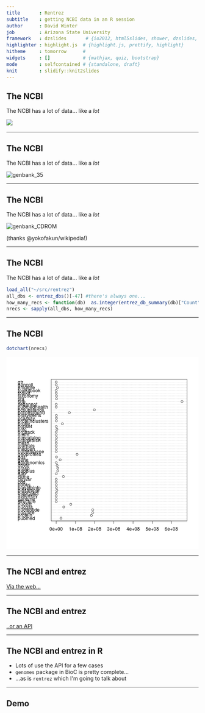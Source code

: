 ```yaml
---
title       : Rentrez 
subtitle    : getting NCBI data in an R session
author      : David Winter 
job         : Arizona State University
framework   : dzslides       # {io2012, html5slides, shower, dzslides, ...}
highlighter : highlight.js  # {highlight.js, prettify, highlight}
hitheme     : tomorrow      # 
widgets     : []            # {mathjax, quiz, bootstrap}
mode        : selfcontained # {standalone, draft}
knit        : slidify::knit2slides
---
```


## The NCBI

The NCBI has a lot of data... like a _lot_


<img src='http://upload.wikimedia.org/wikipedia/commons/b/bb/NucleotideSequences_86_87.jpeg' width=300px>

---

## The NCBI

The NCBI has a lot of data... like a _lot_

![genbank_35](http://upload.wikimedia.org/wikipedia/commons/8/86/Genbank63FloppyDisk.jpg)

---


## The NCBI

The NCBI has a lot of data... like a _lot_

![genbank_CDROM](http://upload.wikimedia.org/wikipedia/commons/2/24/Genbank100CD.jpg)

(thanks @yokofakun/wikipedia!)

---


## The NCBI

The NCBI has a lot of data... like a _lot_


```r
load_all("~/src/rentrez")
all_dbs <- entrez_dbs()[-47] #there's always one...
how_many_recs <- function(db)  as.integer(entrez_db_summary(db)["Count"]) 
nrecs <- sapply(all_dbs, how_many_recs)
```

---

## The NCBI 


```r
dotchart(nrecs)
```

![plot of chunk dotchart](assets/fig/dotchart-1.png) 

---

## The NCBI and entrez

[Via the web...](http://www.ncbi.nlm.nih.gov/)

---

## The NCBI and entrez

[..or an API](http://www.ncbi.nlm.nih.gov/books/NBK25501/)

---

## The NCBI and entrez in R

 * Lots of use the API for a few cases
 * `genomes` package in BioC is pretty complete...
 * ...as is `rentrez` which I'm going to talk about

---

## Demo
